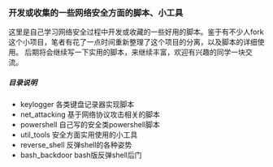 ### 开发或收集的一些网络安全方面的脚本、小工具 

这里是自己学习网络安全过程中开发或收藏的一些好用的脚本。鉴于有不少人fork这个小项目，笔者有花了一点时间重新整理了这个项目的分离，以及脚本的详细使用。
后期将会继续写一下实用的脚本，来继续丰富，欢迎有兴趣的同学一块交流。

##### 目录说明

* keylogger  各类键盘记录器实现脚本
* net_attacking  基于网络协议攻击相关的脚本
* powershell  自己写的安全类powershell脚本
* util_tools  安全方面实用使用的小工具
* reverse_shell  反弹shell的各种姿势  
* bash_backdoor bash版反弹shell后门
